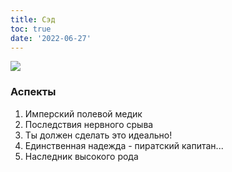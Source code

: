 ```yaml
---
title: Сэд
toc: true
date: '2022-06-27'
---
```


![](https://i.imgur.com/Fgcmu7W.png)

### Аспекты
1. Имперский полевой медик
2. Последствия нервного срыва
3. Ты должен сделать это идеально!
4. Единственная надежда - пиратский капитан...
5. Наследник высокого рода